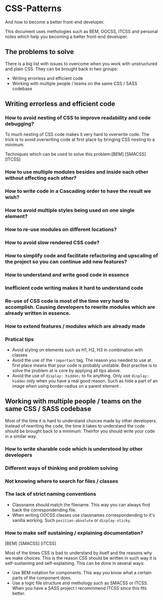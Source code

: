 # CSS-Patterns 
And how to become a better front-end developer.

This document uses methologies such as BEM, OOCSS, ITCSS and personal notes which help you becoming a better front-end developer.

## The problems to solve
There is a big list with issues to overcome when you work with unstructured and plain CSS. They can be brought back in two groups:

- Writing errorless and efficient code
- Working with multiple people / teams on the same CSS / SASS codebase

## Writing errorless and efficient code
### How to avoid nesting of CSS to improve readability and code debugging? 
To much nesting of CSS code makes it very hard to overwrite code. The trick is to avoid overwriting code at first place by bringing CSS nesting to a minimum.

Techniques which can be used to solve this problem:[BEM] [SMACSS] [ITCSS]

### How to use multiple modules besides and inside each other without affecting each other? 
### How to write code in a Cascading order to have the result we wish?
### How to avoid multiple styles being used on one single element? 
### How to re-use modules on different locations?
### How to avoid slow rendered CSS code?
### How to simplify code and facilitate refactoring and upscaling of the project so you can continue add new features?
### How to understand and write good code in essence
### Inefficient code writing makes it hard to understand code
### Re-use of CSS code is most of the time very hard to accomplish. Causing developers to rewrite modules which are already written in essence.
### How to extend features / modules which are already made

### Pratical tips
- Avoid styling on elements such as H1, H2, H3 in combination with classes
- Avoid the use of the `!important` tag. The reason you needed to use at first place means that your code is probably unstable. Best practise is to solve the problem at is core by applying all tips above.
- Avoid the use of `display: hidden;` to fix anything. Only use `display: hidden` only when you have a real good reason. Such as hide a part of an image when using border-radius on a parent element . 

## Working with multiple people / teams on the same CSS / SASS codebase
Most of the time it is hard to understand choices made by other developers. Instead of rewriting the code, the time it takes to understand the code should be brought back to a minimum. Theirfor you should write your code in a similar way. 

### How to write sharable code which is understood by other developers
### Different ways of thinking and problem solving
### Not knowing where to search for files / classes
### The lack of strict naming conventions

- Classname should match the filename. This way you can always find back the correspondending file. 
- When writing OOCSS classes use classnames correspondending to it's vanilla working. Such `position-absolute` or `display-sticky`. 

### How to make self sustaining / explaining documentation? 
[BEM] [SMACSS] [ITCSS]

Most of the times CSS is bad to understand by itself and the reasons why we make choices. This is the reason CSS should be written in such way it is self-sustaining and self-explaining. This can be done in several ways:

- Use BEM notation for components. This way you know what a certain parts of the component does. 
- Use a logic file structure and methology such as SMACSS or ITCSS. When you have a SASS project I recommmend ITCSS since this fits better. 
